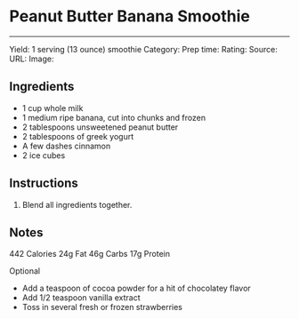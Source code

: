 # Peanut Butter Banana Smoothie
---
Yield: 1 serving (13 ounce) smoothie 
Category:
Prep time:
Rating:
Source:
URL:
Image: 

## Ingredients
- 1 cup whole milk
- 1 medium ripe banana, cut into chunks and frozen
- 2 tablespoons unsweetened peanut butter
- 2 tablespoons of greek yogurt 
- A few dashes cinnamon
- 2 ice cubes


## Instructions
1. Blend all ingredients together.

## Notes

442	Calories
24g	Fat
46g	Carbs
17g	Protein

Optional
* Add a teaspoon of cocoa powder for a hit of chocolatey flavor
* Add 1/2 teaspoon vanilla extract
* Toss in several fresh or frozen strawberries